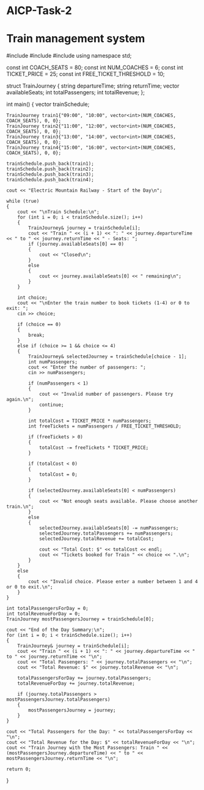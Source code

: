 # AICP-Task-2
# Train management system
#include <iostream>
#include <vector>
#include <string>
using namespace std;

const int COACH_SEATS = 80;
const int NUM_COACHES = 6;
const int TICKET_PRICE = 25;
const int FREE_TICKET_THRESHOLD = 10;

struct TrainJourney {
    string departureTime;
    string returnTime;
    vector<int> availableSeats;
    int totalPassengers;
    int totalRevenue;
};

int main() 
{
    vector<TrainJourney> trainSchedule;

    TrainJourney train1{"09:00", "10:00", vector<int>(NUM_COACHES, COACH_SEATS), 0, 0};
    TrainJourney train2{"11:00", "12:00", vector<int>(NUM_COACHES, COACH_SEATS), 0, 0};
    TrainJourney train3{"13:00", "14:00", vector<int>(NUM_COACHES, COACH_SEATS), 0, 0};
    TrainJourney train4{"15:00", "16:00", vector<int>(NUM_COACHES, COACH_SEATS), 0, 0};

    trainSchedule.push_back(train1);
    trainSchedule.push_back(train2);
    trainSchedule.push_back(train3);
    trainSchedule.push_back(train4);

    cout << "Electric Mountain Railway - Start of the Day\n";

    while (true) 
	{
        cout << "\nTrain Schedule:\n";
        for (int i = 0; i < trainSchedule.size(); i++) 
		{
            TrainJourney& journey = trainSchedule[i];
            cout << "Train " << (i + 1) << ": " << journey.departureTime << " to " << journey.returnTime << " - Seats: ";
            if (journey.availableSeats[0] == 0) 
			{
                cout << "Closed\n";
            } 
			else 
			{
                cout << journey.availableSeats[0] << " remaining\n";
            }
        }

        int choice;
        cout << "\nEnter the train number to book tickets (1-4) or 0 to exit: ";
        cin >> choice;

        if (choice == 0) 
		{
            break;
        } 
		else if (choice >= 1 && choice <= 4) 
		{
            TrainJourney& selectedJourney = trainSchedule[choice - 1];
            int numPassengers;
            cout << "Enter the number of passengers: ";
            cin >> numPassengers;

            if (numPassengers < 1) 
			{
                cout << "Invalid number of passengers. Please try again.\n";
                continue;
            }

            int totalCost = TICKET_PRICE * numPassengers;
            int freeTickets = numPassengers / FREE_TICKET_THRESHOLD;

            if (freeTickets > 0) 
			{
                totalCost -= freeTickets * TICKET_PRICE;
            }

            if (totalCost < 0) 
			{
                totalCost = 0;
            }

            if (selectedJourney.availableSeats[0] < numPassengers) 
			{
                cout << "Not enough seats available. Please choose another train.\n";
            } 
			else 
			{
                selectedJourney.availableSeats[0] -= numPassengers;
                selectedJourney.totalPassengers += numPassengers;
                selectedJourney.totalRevenue += totalCost;

                cout << "Total Cost: $" << totalCost << endl;
                cout << "Tickets booked for Train " << choice << ".\n";
            }
        } 
		else 
		{
            cout << "Invalid choice. Please enter a number between 1 and 4 or 0 to exit.\n";
        }
    }

    int totalPassengersForDay = 0;
    int totalRevenueForDay = 0;
    TrainJourney mostPassengersJourney = trainSchedule[0];

    cout << "End of the Day Summary:\n";
    for (int i = 0; i < trainSchedule.size(); i++) 
	{
        TrainJourney& journey = trainSchedule[i];
        cout << "Train " << (i + 1) << ": " << journey.departureTime << " to " << journey.returnTime << "\n";
        cout << "Total Passengers: " << journey.totalPassengers << "\n";
        cout << "Total Revenue: $" << journey.totalRevenue << "\n";
        
        totalPassengersForDay += journey.totalPassengers;
        totalRevenueForDay += journey.totalRevenue;

        if (journey.totalPassengers > mostPassengersJourney.totalPassengers) 
		{
            mostPassengersJourney = journey;
        }
    }

    cout << "Total Passengers for the Day: " << totalPassengersForDay << "\n";
    cout << "Total Revenue for the Day: $" << totalRevenueForDay << "\n";
    cout << "Train Journey with the Most Passengers: Train " << (mostPassengersJourney.departureTime) << " to " << mostPassengersJourney.returnTime << "\n";

    return 0;
}
